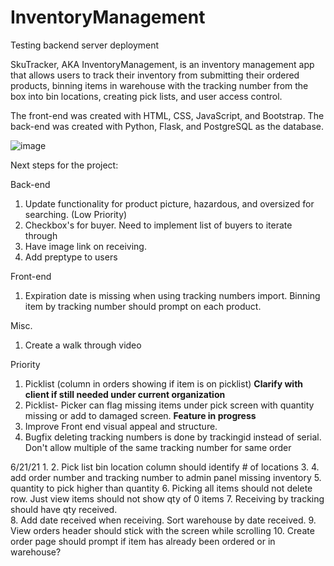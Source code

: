 
# InventoryManagement
Testing backend server deployment


SkuTracker, AKA InventoryManagement, is an inventory management app that allows users to track their inventory from submitting their ordered products, binning items in warehouse with the tracking number from the box into bin locations, creating pick lists, and user access control.

The front-end was created with HTML, CSS, JavaScript, and Bootstrap. The back-end was created with Python, Flask, and PostgreSQL as the database. 

![image](https://user-images.githubusercontent.com/66417986/122397562-1365d300-cf47-11eb-95a5-fe6b26e56224.png)

Next steps for the project:

Back-end
1. Update functionality for product picture, hazardous, and oversized for searching. (Low Priority)
2. Checkbox's for buyer. Need to implement list of buyers to iterate through
3. Have image link on receiving.
4. Add preptype to users

Front-end 
1. Expiration date is missing when using tracking numbers import. Binning item by tracking number should prompt on each product.


Misc.
1. Create a walk through video

Priority
1. Picklist (column in orders showing if item is on picklist) **Clarify with client if still needed under current organization**
2. Picklist- Picker can flag missing items under pick screen with quantity missing or add to damaged screen. **Feature in progress** 
3. Improve Front end visual appeal and structure.
5. Bugfix deleting tracking numbers is done by trackingid instead of serial. Don't allow multiple of the same tracking number for same order


6/21/21
1. 
2. Pick list bin location column should identify # of locations
3. 
4. add order number and tracking number to admin panel missing inventory
5. quantity to pick higher than quantity
6. Picking all items should not delete row. Just view items should not show qty of 0 items
7. Receiving by tracking should have qty received.  
8. Add date received when receiving. Sort warehouse by date received. 
9. View orders header should stick with the screen while scrolling
10. Create order page should prompt if item has already been ordered or in warehouse?